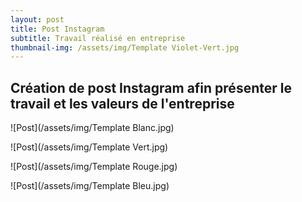```yaml
---
layout: post
title: Post Instagram
subtitle: Travail réalisé en entreprise
thumbnail-img: /assets/img/Template Violet-Vert.jpg
---
```


## Création de post Instagram afin présenter le travail et les valeurs de l'entreprise

![Post](/assets/img/Template Blanc.jpg)



![Post](/assets/img/Template Vert.jpg)



![Post](/assets/img/Template Rouge.jpg)



![Post](/assets/img/Template Bleu.jpg)
